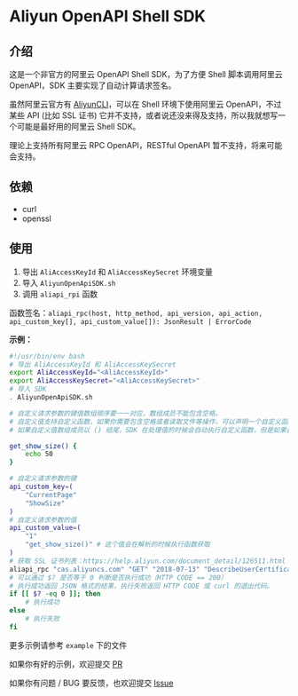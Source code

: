 # Aliyun OpenAPI Shell SDK

## 介绍

这是一个非官方的阿里云 OpenAPI Shell SDK，为了方便 Shell 脚本调用阿里云 OpenAPI，SDK 主要实现了自动计算请求签名。

虽然阿里云官方有 [AliyunCLI](https://github.com/aliyun/aliyun-cli)，可以在 Shell 环境下使用阿里云 OpenAPI，不过某些 API (比如 SSL 证书) 它并不支持，或者说还没来得及支持，所以我就想写一个可能是最好用的阿里云 Shell SDK。

理论上支持所有阿里云 RPC OpenAPI，RESTful OpenAPI 暂不支持，将来可能会支持。

## 依赖

* curl
* openssl

## 使用

1. 导出 `AliAccessKeyId` 和 `AliAccessKeySecret` 环境变量
2. 导入 `AliyunOpenApiSDK.sh`
3. 调用 `aliapi_rpi` 函数

函数签名：`aliapi_rpc(host, http_method, api_version, api_action, api_custom_key[], api_custom_value[]): JsonResult | ErrorCode`

**示例：**

```bash
#!/usr/bin/env bash
# 导出 AliAccessKeyId 和 AliAccessKeySecret
export AliAccessKeyId="<AliAccessKeyId>"
export AliAccessKeySecret="<AliAccessKeySecret>"
# 导入 SDK
. AliyunOpenApiSDK.sh

# 自定义请求参数的键值数组顺序要一一对应，数组成员不能包含空格。
# 自定义值支持自定义函数，如果你需要包含空格或者读取文件等操作，可以声明一个自定义函数，像下面这样。
# 如果自定义值数组成员以 () 结尾，SDK 在处理值的时候会自动执行自定义函数，但是如果自定义函数不存在则会导致获取值失败。

get_show_size() {
    echo 50
}

# 自定义请求参数的键
api_custom_key=(
    "CurrentPage"
    "ShowSize"
)
# 自定义请求参数的值
api_custom_value=(
    "1"
    "get_show_size()" # 这个值会在解析的时候执行函数获取
)
# 获取 SSL 证书列表：https://help.aliyun.com/document_detail/126511.html
aliapi_rpc "cas.aliyuncs.com" "GET" "2018-07-13" "DescribeUserCertificateList" "${api_custom_key[*]}" "${api_custom_value[*]}"
# 可以通过 $? 是否等于 0 判断是否执行成功（HTTP CODE == 200）
# 执行成功返回 JSON 格式的结果，执行失败返回 HTTP CODE 或 curl 的退出代码。
if [[ $? -eq 0 ]]; then
    # 执行成功
else
    # 执行失败
fi

```

更多示例请参考 `example` 下的文件

如果你有好的示例，欢迎提交 [PR](https://github.com/Hill-98/aliyun-openapi-shell-sdk/pulls)

如果你有问题 / BUG 要反馈，也欢迎提交 [Issue](https://github.com/Hill-98/aliyun-openapi-shell-sdk/issues)

